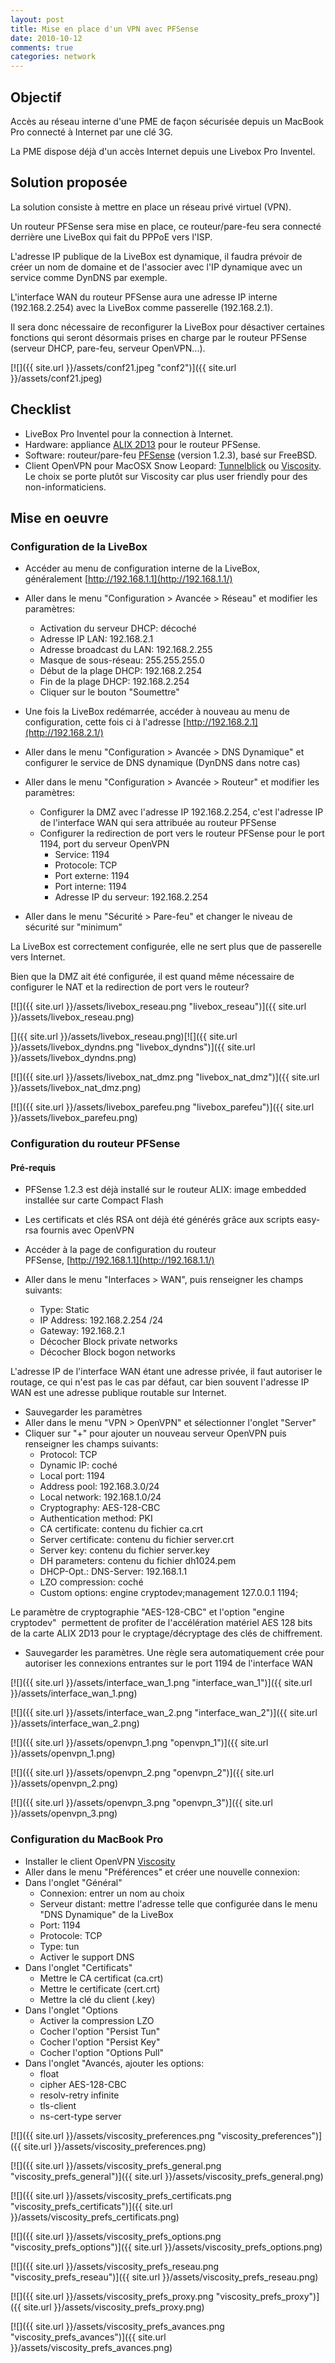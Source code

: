 ```yaml
---
layout: post
title: Mise en place d'un VPN avec PFSense
date: 2010-10-12
comments: true
categories: network
---
```


## Objectif

Accès au réseau interne d'une PME de façon sécurisée depuis un MacBook Pro connecté à Internet par une clé 3G.

La PME dispose déjà d'un accès Internet depuis une Livebox Pro Inventel.

## Solution proposée

La solution consiste à mettre en place un réseau privé virtuel (VPN).

Un routeur PFSense sera mise en place, ce routeur/pare-feu sera connecté derrière une LiveBox qui fait du PPPoE vers l'ISP.

L'adresse IP publique de la LiveBox est dynamique, il faudra prévoir de créer un nom de domaine et de l'associer avec l'IP dynamique avec un service comme DynDNS par exemple.

L'interface WAN du routeur PFSense aura une adresse IP interne (192.168.2.254) avec la LiveBox comme passerelle (192.168.2.1).

Il sera donc nécessaire de reconfigurer la LiveBox pour désactiver certaines fonctions qui seront désormais prises en charge par le routeur PFSense (serveur DHCP, pare-feu, serveur OpenVPN...).


[![]({{ site.url }}/assets/conf21.jpeg "conf2")]({{ site.url }}/assets/conf21.jpeg)

## Checklist

*   LiveBox Pro Inventel pour la connection à Internet.
*   Hardware: appliance [ALIX 2D13](http://www.pcengines.ch/alix2d13.htm) pour le routeur PFSense.
*   Software: routeur/pare-feu [PFSense](http://www.pfsense.org/) (version 1.2.3), basé sur FreeBSD.
*   Client OpenVPN pour MacOSX Snow Leopard: [Tunnelblick](http://code.google.com/p/tunnelblick/) ou [Viscosity](http://www.viscosityvpn.com/). Le choix se porte plutôt sur Viscosity car plus user friendly pour des non-informaticiens.

[](http://localhost:8888/wordpress/wp-content/uploads/2010/06/conf2.jpeg)

## Mise en oeuvre

### Configuration de la LiveBox

*   Accéder au menu de configuration interne de la LiveBox, généralement [http://192.168.1.1](http://192.168.1.1/)
*   Aller dans le menu "Configuration > Avancée > Réseau" et modifier les paramètres:
    *   Activation du serveur DHCP: décoché
    *   Adresse IP LAN: 192.168.2.1
    *   Adresse broadcast du LAN: 192.168.2.255
    *   Masque de sous-réseau: 255.255.255.0
    *   Début de la plage DHCP: 192.168.2.254
    *   Fin de la plage DHCP: 192.168.2.254
    *   Cliquer sur le bouton "Soumettre"

*   Une fois la LiveBox redémarrée, accéder à nouveau au menu de configuration, cette fois ci à l'adresse [http://192.168.2.1](http://192.168.2.1/)
*   Aller dans le menu "Configuration > Avancée > DNS Dynamique" et configurer le service de DNS dynamique (DynDNS dans notre cas)
*   Aller dans le menu "Configuration > Avancée > Routeur" et modifier les paramètres:

    *   Configurer la DMZ avec l'adresse IP 192.168.2.254, c'est l'adresse IP de l'interface WAN qui sera attribuée au routeur PFSense
    *   Configurer la redirection de port vers le routeur PFSense pour le port 1194, port du serveur OpenVPN
        *   Service: 1194
        *   Protocole: TCP
        *   Port externe: 1194
        *   Port interne: 1194
        *   Adresse IP du serveur: 192.168.2.254

*   Aller dans le menu "Sécurité > Pare-feu" et changer le niveau de sécurité sur "minimum"

La LiveBox est correctement configurée, elle ne sert plus que de passerelle vers Internet.

Bien que la DMZ ait été configurée, il est quand même nécessaire de configurer le NAT et la redirection de port vers le routeur?

[![]({{ site.url }}/assets/livebox_reseau.png "livebox_reseau")]({{ site.url }}/assets/livebox_reseau.png)

[]({{ site.url }}/assets/livebox_reseau.png)<span>[![]({{ site.url }}/assets/livebox_dyndns.png "livebox_dyndns")]({{ site.url }}/assets/livebox_dyndns.png)</span>

<span>[![]({{ site.url }}/assets/livebox_nat_dmz.png "livebox_nat_dmz")]({{ site.url }}/assets/livebox_nat_dmz.png)</span>

<span>[![]({{ site.url }}/assets/livebox_parefeu.png "livebox_parefeu")]({{ site.url }}/assets/livebox_parefeu.png)</span>

### Configuration du routeur PFSense

#### Pré-requis

*   PFSense 1.2.3 est déjà installé sur le routeur ALIX: image embedded installée sur carte Compact Flash
*   Les certificats et clés RSA ont déjà été générés grâce aux scripts easy-rsa fournis avec OpenVPN

*   Accéder à la page de configuration du routeur PFSense, [http://192.168.1.1](http://192.168.1.1/)
*   Aller dans le menu "Interfaces > WAN", puis renseigner les champs suivants:
    *   Type: Static
    *   IP Address: 192.168.2.254 /24
    *   Gateway: 192.168.2.1
    *   Décocher Block private networks
    *   Décocher Block bogon networks

L'adresse IP de l'interface WAN étant une adresse privée, il faut autoriser le routage, ce qui n'est pas le cas par défaut, car bien souvent l'adresse IP WAN est une adresse publique routable sur Internet.

*   Sauvegarder les paramètres
*   Aller dans le menu "VPN > OpenVPN" et sélectionner l'onglet "Server"
*   Cliquer sur "+" pour ajouter un nouveau serveur OpenVPN puis renseigner les champs suivants:
    *   Protocol: TCP
    *   Dynamic IP: coché
    *   Local port: 1194
    *   Address pool: 192.168.3.0/24
    *   Local network: 192.168.1.0/24
    *   Cryptography: AES-128-CBC
    *   Authentication method: PKI
    *   CA certificate: contenu du fichier ca.crt
    *   Server certificate: contenu du fichier server.crt
    *   Server key: contenu du fichier server.key
    *   DH parameters: contenu du fichier dh1024.pem
    *   DHCP-Opt.: DNS-Server: 192.168.1.1
    *   LZO compression: coché
    *   Custom options: engine cryptodev;management 127.0.0.1 1194;

Le paramètre de cryptographie "AES-128-CBC" et l'option "engine cryptodev"  permettent de profiter de l'accélération matériel AES 128 bits de la carte ALIX 2D13 pour le cryptage/décryptage des clés de chiffrement.

*   Sauvegarder les paramètres. Une règle sera automatiquement crée pour autoriser les connexions entrantes sur le port 1194 de l'interface WAN

[![]({{ site.url }}/assets/interface_wan_1.png "interface_wan_1")]({{ site.url }}/assets/interface_wan_1.png)

[![]({{ site.url }}/assets/interface_wan_2.png "interface_wan_2")]({{ site.url }}/assets/interface_wan_2.png)

[![]({{ site.url }}/assets/openvpn_1.png "openvpn_1")]({{ site.url }}/assets/openvpn_1.png)

[![]({{ site.url }}/assets/openvpn_2.png "openvpn_2")]({{ site.url }}/assets/openvpn_2.png)

[![]({{ site.url }}/assets/openvpn_3.png "openvpn_3")]({{ site.url }}/assets/openvpn_3.png)

### Configuration du MacBook Pro

*   Installer le client OpenVPN [Viscosity](http://www.viscosityvpn.com/)
*   Aller dans le menu "Préférences" et créer une nouvelle connexion:
*   Dans l'onglet "Général"
    *   Connexion: entrer un nom au choix
    *   Serveur distant: mettre l'adresse telle que configurée dans le menu "DNS Dynamique" de la LiveBox
    *   Port: 1194
    *   Protocole: TCP
    *   Type: tun
    *   Activer le support DNS
*   Dans l'onglet "Certificats"
    *   Mettre le CA certificat (ca.crt)
    *   Mettre le certificate (cert.crt)
    *   Mettre la clé du client (.key)
*   Dans l'onglet "Options
    *   Activer la compression LZO
    *   Cocher l'option "Persist Tun"
    *   Cocher l'option "Persist Key"
    *   Cocher l'option "Options Pull"
*   Dans l'onglet "Avancés, ajouter les options:
    *   float
    *   cipher AES-128-CBC
    *   resolv-retry infinite
    *   tls-client
    *   ns-cert-type server

[![]({{ site.url }}/assets/viscosity_preferences.png "viscosity_preferences")]({{ site.url }}/assets/viscosity_preferences.png)

[![]({{ site.url }}/assets/viscosity_prefs_general.png "viscosity_prefs_general")]({{ site.url }}/assets/viscosity_prefs_general.png)

[![]({{ site.url }}/assets/viscosity_prefs_certificats.png "viscosity_prefs_certificats")]({{ site.url }}/assets/viscosity_prefs_certificats.png)

[![]({{ site.url }}/assets/viscosity_prefs_options.png "viscosity_prefs_options")]({{ site.url }}/assets/viscosity_prefs_options.png)

[![]({{ site.url }}/assets/viscosity_prefs_reseau.png "viscosity_prefs_reseau")]({{ site.url }}/assets/viscosity_prefs_reseau.png)

[![]({{ site.url }}/assets/viscosity_prefs_proxy.png "viscosity_prefs_proxy")]({{ site.url }}/assets/viscosity_prefs_proxy.png)

[![]({{ site.url }}/assets/viscosity_prefs_avances.png "viscosity_prefs_avances")]({{ site.url }}/assets/viscosity_prefs_avances.png)


